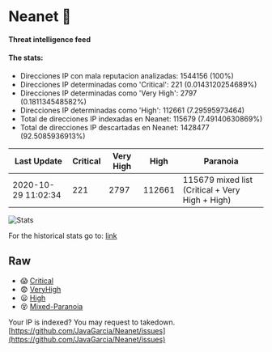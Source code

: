 # Neanet :hocho:
#### Threat intelligence feed
#### The stats:

- Direcciones IP con mala reputacion analizadas: 1544156 (100%)
- Direcciones IP determinadas como 'Critical':  221 (0.0143120254689%)
- Direcciones IP determinadas como 'Very High':  2797 (0.181134548582%)
- Direcciones IP determinadas como 'High':  112661 (7.29595973464)
- Total de direcciones IP indexadas en Neanet:  115679 (7.49140630869%)
- Total de direcciones IP descartadas en Neanet:  1428477 (92.5085936913%)

| Last Update | Critical | Very High | High | Paranoia |
| --- | --- | --- | --- | --- |
| 2020-10-29 11:02:34 | 221 | 2797 | 112661 | 115679 mixed list (Critical + Very High + High)|

![Stats](https://docs.google.com/spreadsheets/d/e/2PACX-1vSnaNMIXVabIpDJjufMlzH7poXnshF3mgd8Is1g9ytUEzVsP5my4Trn8f-xkoLLQ38xpL3HtmUexLo6/pubchart?oid=501124687&format=image)

For the historical stats go to: [link](/stats.csv)
## Raw
- :scream: [Critical](https://raw.githubusercontent.com/JavaGarcia/Neanet/master/blacklists/neanet_critical.txt)
- :fearful: [VeryHigh](https://raw.githubusercontent.com/JavaGarcia/Neanet/master/blacklists/neanet_veryHigh.txtt)
- :frowning: [High](https://raw.githubusercontent.com/JavaGarcia/Neanet/master/blacklists/neanet_high.txt)
- :dizzy_face: [Mixed-Paranoia](https://raw.githubusercontent.com/JavaGarcia/Neanet/master/blacklists/neanet_all.txt)


Your IP is indexed? You may request to takedown. [https://github.com/JavaGarcia/Neanet/issues](https://github.com/JavaGarcia/Neanet/issues)























































































































































































































































































































































































































































































































































































































































































































































































































































































































































































































































































































































































































































































































































































































































































































































































































































































































































































































